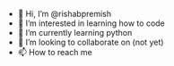 - 👋 Hi, I’m @rishabpremish
- 👀 I’m interested in learning how to code
- 🌱 I’m currently learning python
- 💞️ I’m looking to collaborate on (not yet)
- 📫 How to reach me

<!---
rishabpremish/rishabpremish is a ✨ special ✨ repository because its `README.md` (this file) appears on your GitHub profile.
You can click the Preview link to take a look at your changes.
--->
